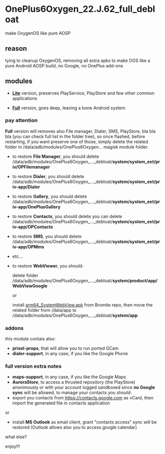# OnePlus6Oxygen_22.J.62_full_debloat
make OxygenOS like pure AOSP

## reason
tying to cleanup OxygenOS, removing all extra apks to make OOS like a pure Android AOSP build, no Google, no OnePlus add-ons

## modules
- <a href="https://github.com/Psk-Ita/OnePlus6Oxygen_22.J.62_debloater/releases/latest">**Lite**</a> version, preserves PlayService, PlayStore and few  other common applications

- <a href="https://github.com/Psk-Ita/OnePlus6Oxygen_22.J.62_debloater/releases/latest">**Full**</a> version, goes deep, leaving a bone Android system
### pay attention
**Full** version will removes also File manager, Dialer, SMS, PlayStore, bla bla bla (you can check full list in the folder tree), so once flashed, before restarting, if you want preserve one of those, simply delete the related folder in /data/adb/modules/OnePlus6Oxygen... magisk module folder.
- to restore **File Manager**, you should delete /data/adb/modules/OnePlus6Oxygen_..._debloat/**system/system_ext/priv/OPFilemanager**
- to restore **Dialer**, you should delete /data/adb/modules/OnePlus6Oxygen_..._debloat/**system/system_ext/priv-app/Dialer**
- to restore **Gallery**, you should delete /data/adb/modules/OnePlus6Oxygen_..._debloat/**system/system_ext/priv-app/OnePlusGallery**
- to restore **Contacts**, you should delete you can delete /data/adb/modules/OnePlus6Oxygen_..._debloat/**system/system_ext/priv-app/OPContacts**
- to restore **SMS**, you should delete /data/adb/modules/OnePlus6Oxygen_..._debloat/**system/system_ext/priv-app/OPMms**
- etc...
- to restore **WebViewer**, you should:

  delete folder /data/adb/modules/OnePlus6Oxygen_..._debloat/**system/product/app/WebViewGoogle**

  or
  
  install <a href="https://github.com/bromite/bromite/releases/latest">arm64_SystemWebView.apk</a> from Bromite repo, then move the related folder from /data/app to /data/adb/modules/OnePlus6Oxygen_..._debloat/**system/app**

### addons
this module contais also:
- **prixel-props**, that will allow you to run ported GCam
- **dialer-support**, in any case, if you like the Google Phone

### full version extra notes
- **maps-support**, in any case, if you like the Google Maps
- **AuroraStore**, to access a thrusted repository (the PlayStore) anonimously or with your account logged sandboxed
since **no Google sync** will be allowed, to manage your contacts you should:
- export you contacts from https://contacts.google.com as vCard, then import the generated file in contacts application

or

- install **MS Outlook** as email client, grant "contacts access" sync will be restored (Outlook allows also you to access google calendar)

what else?

enjoy!!!
